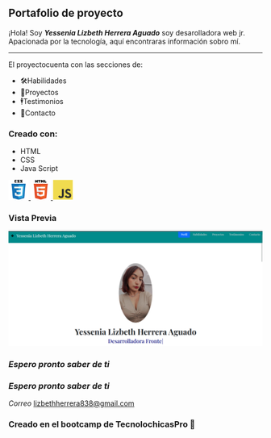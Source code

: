 ## Portafolio de proyecto

¡Hola! Soy ***Yessenia Lizbeth Herrera Aguado*** soy desarolladora web jr. Apacionada por la tecnología, aquí encontraras información sobro mí.

---------------
El proyectocuenta con las secciones de: 
- 🛠️Habilidades
- 🧾Proyectos
- 🕴️Testimonios
- 📓Contacto

### Creado con:
- HTML
- CSS
- Java Script


<a href="https://www.w3schools.com/css/" target="_blank"> <img src="https://raw.githubusercontent.com/devicons/devicon/master/icons/css3/css3-original-wordmark.svg" alt="css3" width="40" height="40"/> </a>
    <a href="https://www.w3.org/html/" target="_blank"> <img src="https://raw.githubusercontent.com/devicons/devicon/master/icons/html5/html5-original-wordmark.svg" alt="html5" width="40" height="40"/> </a>
    <a href="https://developer.mozilla.org/en-US/docs/Web/JavaScript" target="_blank"> <img src="https://raw.githubusercontent.com/devicons/devicon/master/icons/javascript/javascript-original.svg" alt="javascript" width="40" height="40"/> </a>



   ### Vista Previa
 ![Proyecto](assets/foto.png)


### *Espero pronto saber de ti*
### *Espero pronto saber de ti*
*Correo*
[lizbethherrera838@gmail.com](mailto:lizbethherrera838@gmail.com)


### Creado en el bootcamp de TecnolochicasPro 💜


